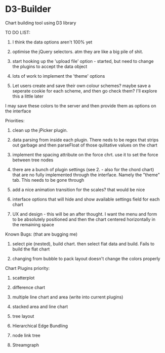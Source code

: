 D3-Builder
==========

Chart building tool using D3 library



TO DO LIST:

1. I think the data options aren't 100% yet

4. optimise the jQuery selectors. atm they are like a big pile of shit.

6. start hooking up the 'upload file' option - started, but need to change the plugins to accept the data object

10. lots of work to implement the 'theme' options

11. Let users create and save their own colour schemes? maybe save a seperate cookie for each scheme, and then go check them? I'll explore this a little later

I may save these colors to the server and then provide them as options on the interface



Priorities:

1. clean up the jPicker plugin. 

2. data parsing from inside each plugin. There neds to be regex that strips out garbage and then parseFloat of those qulitative values on the chart

3. implement the spacing attribute on the force chrt. use it to set the force between tree nodes

4. there are a bunch of plugin settings (see 2. - also for the chord chart) that are no fully implemented through the interface. Namely the "theme" tab. This needs to be gone through

5. add a nice animation transition for the scales? that would be nice

6. interface options that will hide and show available settings field for each chart

100. UX and design - this will be an after thought. I want the menu and form to be absolutely positioned and then the chart centered horizontally in the remaining space




Known Bugs: (that are bugging me)

1. select pie (nested), build chart. then select flat data and build. Fails to build the flat chart

2. changing from bubble to pack layout doesn't change the colors properly



Chart Plugins priority:
1. scatterplot

2. difference chart

3. multiple line chart and area (write into current plugins)

3. stacked area and line chart

4. tree layout

5. Hierarchical Edge Bundling

6. node link tree

7. Streamgraph
